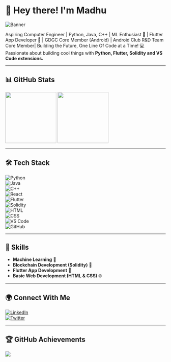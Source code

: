 # 👋 Hey there! I'm Madhu  

![Banner]([[https://your-image-link.com/banner.png](https://images2.74932ac241946d4c3e5711ea2fe60f16.r2.cloudflarestorage.com/137/1372963.png?response-content-disposition=attachment%3B%20filename%3D%221372963.png%22&X-Amz-Content-Sha256=UNSIGNED-PAYLOAD&X-Amz-Algorithm=AWS4-HMAC-SHA256&X-Amz-Credential=25a1f3698f61250ae37fa2aae83c3913%2F20250302%2Fauto%2Fs3%2Faws4_request&X-Amz-Date=20250302T053313Z&X-Amz-SignedHeaders=host&X-Amz-Expires=60&X-Amz-Signature=00409eb7102210717a8b291be30d530a1e5d4c7fdb7b99ca8d22c1528128e252)](https://wall.alphacoders.com/big.php?i=1372963))  

Aspiring Computer Engineer | Python, Java, C++ | ML Enthusiast 🤖 | Flutter App Developer 📱 | GDGC Core Member (Android) | Android Club R&D Team Core Member| Building the Future, One Line Of Code at a Time! 💻  
Passionate about building cool things with **Python, Flutter, Solidity and VS Code extensions.**  

---

## 📊 GitHub Stats  
<img src="https://github-readme-stats.vercel.app/api?username=Madhuram2901&show_icons=true&theme=radical" height="160px"/>
<img src="https://github-readme-streak-stats.herokuapp.com/?user=Madhuram2901&theme=radical" height="160px"/>

---

## 🛠 Tech Stack  
![Python](https://img.shields.io/badge/-Python-3776AB?style=flat-square&logo=python&logoColor=white)  
![Java](https://img.shields.io/badge/-Java-007396?style=flat-square&logo=java&logoColor=white)  
![C++](https://img.shields.io/badge/-C++-00599C?style=flat-square&logo=c%2B%2B&logoColor=white)  
![React](https://img.shields.io/badge/-React-61DAFB?style=flat-square&logo=react&logoColor=black)  
![Flutter](https://img.shields.io/badge/-Flutter-02569B?style=flat-square&logo=flutter&logoColor=white)  
![Solidity](https://img.shields.io/badge/-Solidity-363636?style=flat-square&logo=solidity&logoColor=white)  
![HTML](https://img.shields.io/badge/-HTML5-E34F26?style=flat-square&logo=html5&logoColor=white)  
![CSS](https://img.shields.io/badge/-CSS3-1572B6?style=flat-square&logo=css3&logoColor=white)  
![VS Code](https://img.shields.io/badge/-VS_Code-007ACC?style=flat-square&logo=visual-studio-code&logoColor=white)  
![GitHub](https://img.shields.io/badge/-GitHub-181717?style=flat-square&logo=github&logoColor=white)  

---

## 🚀 Skills  
- **Machine Learning** 🤖  
- **Blockchain Development (Solidity)** 🔗  
- **Flutter App Development** 📱  
- **Basic Web Development (HTML & CSS)** 🌐  

---

## 🌍 Connect With Me  
[![LinkedIn](https://img.shields.io/badge/-LinkedIn-blue?style=flat-square&logo=linkedin)](https://www.linkedin.com/in/madhurampatil/)  
[![Twitter](https://img.shields.io/badge/-Twitter-1DA1F2?style=flat-square&logo=twitter&logoColor=white)](https://twitter.com/your-profile)  

---

## 🏆 GitHub Achievements  
<img src="https://github-profile-trophy.vercel.app/?username=Madhuram2901&theme=onedark" />
